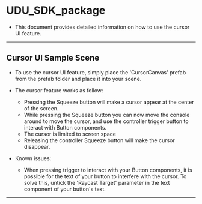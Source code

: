 # UDU_SDK_package

* This document provides detailed information on how to use the cursor UI feature.
---

## Cursor UI Sample Scene

* To use the cursor UI feature, simply place the 'CursorCanvas' prefab from the prefab folder and place it into your scene.

* The cursor feature works as follow:
	* Pressing the Squeeze button will make a cursor appear at the center of the screen.
	* While pressing the Squeeze button you can now move the console around to move the cursor, and use the controller trigger button to interact with Button components.
	* The cursor is limited to screen space
	* Releasing the controller Squeeze button will make the cursor disappear.
	
* Known issues:
	* When pressing trigger to interact with your Button components, it is possible for the text of your button to interfere with the cursor. To solve this, untick the 'Raycast Target' parameter in the text component of your button's text.
	


---
